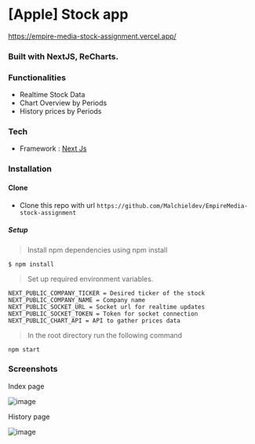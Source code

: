 # [Apple] Stock app

https://empire-media-stock-assignment.vercel.app/

### Built with NextJS, ReCharts.

### Functionalities

- Realtime Stock Data
- Chart Overview by Periods
- History prices by Periods

### Tech

- Framework : [Next Js](https://nextjs.org/)

### Installation

#### Clone

- Clone this repo with url `https://github.com/Malchieldev/EmpireMedia-stock-assignment`

##### Setup

> Install npm dependencies using npm install

```
$ npm install

```

> Set up required environment variables.

```
NEXT_PUBLIC_COMPANY_TICKER = Desired ticker of the stock
NEXT_PUBLIC_COMPANY_NAME = Company name
NEXT_PUBLIC_SOCKET_URL = Socket url for realtime updates
NEXT_PUBLIC_SOCKET_TOKEN = Token for socket connection
NEXT_PUBLIC_CHART_API = API to gather prices data
```

> In the root directory run the following command

```
npm start
```

### Screenshots

Index page

![image](https://user-images.githubusercontent.com/118569517/231618352-3058b62e-4f8f-49ed-92ce-ca86b4c65aaa.png)

History page

![image](https://user-images.githubusercontent.com/118569517/231618453-517cae48-5829-4785-a6f3-2185a5f1b059.png)



